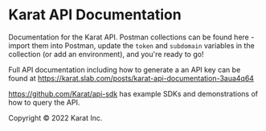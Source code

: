 # Karat API Documentation

Documentation for the Karat API. Postman collections can be found here - import them into Postman, update the `token` and `subdomain` variables in the collection (or add an environment), and you're ready to go!

Full API documentation including how to generate a an API key can be found at https://karat.slab.com/posts/karat-api-documentation-3aua4q64

https://github.com/Karat/api-sdk has example SDKs and demonstrations of how to query the API.

Copyright © 2022 Karat Inc.

